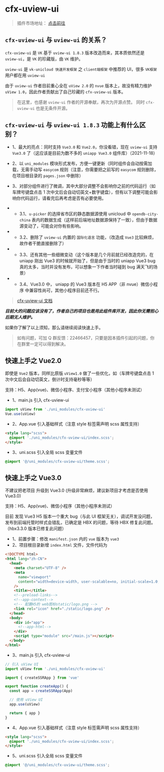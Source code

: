 # cfx-uview-ui

> 插件市场地址： [点击前往](https://ext.dcloud.net.cn/plugin?name=cfx-uview-ui)

## `cfx-uview-ui` 与 `uview-ui` 的关系？

`cfx-uview-ui` 是 `VK` 基于 `uview-ui 1.8.3` 版本改造而来，其本质依然还是 `uview-ui`，是 `VK` 的珍藏版，由 `VK` 维护。

`uview-ui` 是 `vk-unicloud 快速开发框架` 之 `client端框架` 中推荐的 UI，很多 `VK框架` 用户都在用 `uview-ui`

由于 `uview-ui` 作者目前重心全在 `uView 2.0` 的 `nvue` 版本上，故没有精力维护 `uView 1.0`，因此作者贡献出了自己珍藏的 `cfx-uview-ui` 版本。

> 在这里，也感谢 `uview-ui` 作者的开源奉献，再次为开源点赞。 同时 `cfx-uview-ui` 也是无条件开源。

## `cfx-uview-ui` 与 `uview-ui 1.8.3` 功能上有什么区别？

- 1、最大的亮点：同时支持 `Vue3.0` 和 `Vue2.0`，你没看错，现在 `uview-ui` 支持 `Vue3.0` 了（这应该是目前为数不多的 `uniapp Vue3.0` 组件库）（2021-11-18）
- 2、以 `uni_modules` 模块形式发布，方便一键更新（同时组件会自动按需加载，无需手动写 `easycom` 规则（注意，你需要把之前写的 `easycom` 规则删除，在项目根目录的 `pages.json` 中删除）
- 3、对部分组件进行了微调，其中大部分调整不会影响你之前的代码运行（如车牌号键盘点击 1 次中文后会自动切英文+数字键盘），但有以下调整可能会影响你代码运行，请看完后再考虑是否有必要使用。

- - 3.1、`u-picker` 的选择省市区的静态数据源使用 unicloud 中 `opendb-city-china` 表内的数据生成（这样前后端地址数据源保持了一致），但由于数据源变动了，可能会对你有些影响。
- - 3.2、删除了 `uview-ui` 内置的 `国际化语言` 功能，（改造成 `Vue3` 比较麻烦，故作者干脆直接删除了）
- - 3.3、还有其他一些细微变动（这个版本是几个月前就已经改造完的，在 uniapp 刚出 Vue3 的时候就开始了，但是由于当时的 uniapp Vue3 bug 真的太多，当时并没有发布，可以想象一下作者当时碰到 bug 满天飞的场景）
- - 3.4、Vue3.0 中， uniapp 的 Vue3 版本在 H5 APP（非 nvue）微信小程序 中兼容性尚可，其他小程序目前还不行。

> [cfx-uview-ui 文档](https://vkuviewdoc.fsq.pub/components/icon.html)

**_目前大的问题应该没有了，作者自己的项目也是用此组件库开发，因此你无需担心后期无人维护。_**

如果你了解了以上须知，那么请继续阅读快速上手。

> 如有问题，可加 Q 群反馈：22466457，只要是因本插件引起的问题，你在群里一定可以得到解决。

## 快速上手之 Vue2.0

即使是 `Vue2` 版本，同样比原版 `uView1.0` 做了一些优化，如（车牌号键盘点击 1 次中文后会自动切英文，倒计时支持毫秒等等）

支持：H5、App(vue)、微信小程序、支付宝小程序（其他小程序未测试）

- 1、main.js 引入 cfx-uview-ui

```js
import uView from './uni_modules/cfx-uview-ui'
Vue.use(uView)
```

- 2、App.vue 引入基础样式（注意 style 标签需声明 scss 属性支持）

```html
<style lang="scss">
  @import './uni_modules/cfx-uview-ui/index.scss';
</style>
```

- 3、uni.scss 引入全局 scss 变量文件

```css
@import '@/uni_modules/cfx-uview-ui/theme.scss';
```

## 快速上手之 Vue3.0

不建议把老项目 升级到 Vue3.0 (升级非常麻烦，建议新项目才考虑是否使用 Vue3.0)

支持：H5、App(vue)、微信小程序（其他小程序未测试）

目前 发现 Vue3 H5 版本一个重大 bug（与此 UI 框架无关），调试开发没问题，发布到前端托管时样式会错乱，已确定是 HBX 的问题，等待 HBX 修复此问题。（hbx3.3.0 版本已修复此问题）

- 1、前置步骤：修改 `manifest.json` 内的 `vue` 版本为 `vue3`
- 2、项目根目录新增 `index.html` 文件，文件代码为

```html
<!DOCTYPE html>
<html lang="zh-CN">
  <head>
    <meta charset="UTF-8" />
    <meta
      name="viewport"
      content="width=device-width, user-scalable=no, initial-scale=1.0, maximum-scale=1.0, minimum-scale=1.0"
    />
    <title></title>
    <!--preload-links-->
    <!--app-context-->
    <!-- 配置H5的 web图标static/logo.png -->
    <link rel="icon" href="./static/logo.png" />
  </head>
  <body>
    <div id="app">
      <!--app-html-->
    </div>
    <script type="module" src="/main.js"></script>
  </body>
</html>
```

- 3、main.js 引入 cfx-uview-ui

```js
// 引入 uView UI
import uView from './uni_modules/cfx-uview-ui'

import { createSSRApp } from 'vue'

export function createApp() {
  const app = createSSRApp(App)

  // 使用 uView UI
  app.use(uView)

  return { app }
}
```

- 4、App.vue 引入基础样式（注意 style 标签需声明 scss 属性支持）

```html
<style lang="scss">
  @import './uni_modules/cfx-uview-ui/index.scss';
</style>
```

- 5、uni.scss 引入全局 scss 变量文件

```css
@import '@/uni_modules/cfx-uview-ui/theme.scss';
```
